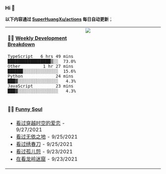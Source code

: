 
### Hi 👋

**以下内容通过 <a href="https://github.com/SuperHuangXu/SuperHuangXu/actions" target="_blank">SuperHuangXu/actions</a> 每日自动更新**；

<table width="800px">
<tr>
<td valign="top" width="50%">

#### 🏊‍♂️ <a href="https://gist.github.com/SuperHuangXu/d3e32e70ad1d22b5a3c5e8fc3c67dcc5" target="_blank">Weekly Development Breakdown</a>

```text
TypeScript   6 hrs 49 mins  █████████████████▒░░  73.0%
Other         1 hr 27 mins  ██████░░░░░░░░░░░░░░  15.6%
Python             24 mins  ███▓░░░░░░░░░░░░░░░░   4.3%
JavaScript         23 mins  ███▓░░░░░░░░░░░░░░░░   4.3%
```

</td>
<td valign="top" width="50%">
<a href="https://github.com/SuperHuangXu">
  <img align="center" src="https://github-readme-stats.vercel.app/api/top-langs/?username=SuperHuangXu&layout=compact&theme=radical" />
</a>
</td>
</tr>
<tr>
<td valign="top" width="50%">

#### 🤾‍♂️ <a href="https://www.douban.com/people/135404786/" target="_blank">Funny Soul</a>

* <a href='http://movie.douban.com/subject/2229479/' target='_blank'>看过穿越时空的爱恋</a> - 9/27/2021
* <a href='http://movie.douban.com/subject/30458949/' target='_blank'>看过无依之地</a> - 9/25/2021
* <a href='http://movie.douban.com/subject/24745500/' target='_blank'>看过绣春刀</a> - 9/25/2021
* <a href='http://movie.douban.com/subject/3011308/' target='_blank'>看过孤儿怨</a> - 9/23/2021
* <a href='http://movie.douban.com/subject/30488569/' target='_blank'>在看龙岭迷窟</a> - 9/23/2021

</td>
</tr>
</table>
